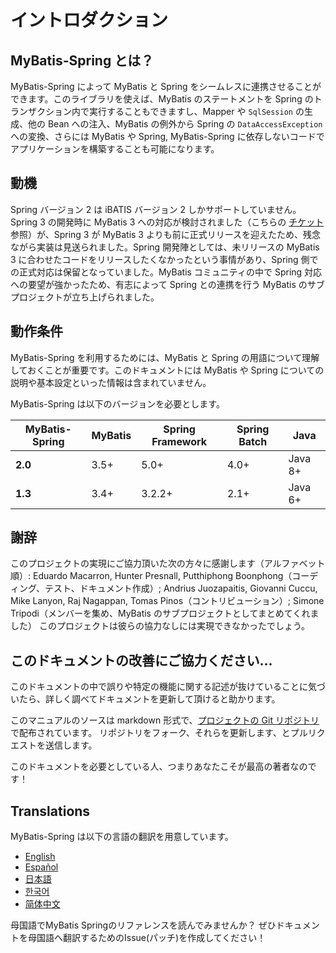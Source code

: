 <a name="イントロダクション"></a>
# イントロダクション

## MyBatis-Spring とは？

MyBatis-Spring によって MyBatis と Spring をシームレスに連携させることができます。このライブラリを使えば、MyBatis のステートメントを Spring のトランザクション内で実行することもできますし、Mapper や `SqlSession` の生成、他の Bean への注入、MyBatis の例外から Spring の `DataAccessException` への変換、さらには MyBatis や Spring, MyBatis-Spring に依存しないコードでアプリケーションを構築することも可能になります。

## 動機

Spring バージョン 2 は iBATIS バージョン 2 しかサポートしていません。Spring 3 の開発時に MyBatis 3 への対応が検討されました（こちらの [チケット](https://jira.springsource.org/browse/SPR-5991) 参照）が、Spring 3 が MyBatis 3 よりも前に正式リリースを迎えたため、残念ながら実装は見送られました。Spring 開発陣としては、未リリースの MyBatis 3 に合わせたコードをリリースしたくなかったという事情があり、Spring 側での正式対応は保留となっていました。MyBatis コミュニティの中で Spring 対応への要望が強かったため、有志によって Spring との連携を行う MyBatis のサブプロジェクトが立ち上げられました。

## 動作条件

MyBatis-Spring を利用するためには、MyBatis と Spring の用語について理解しておくことが重要です。このドキュメントには MyBatis や Spring についての説明や基本設定といった情報は含まれていません。

MyBatis-Spring は以下のバージョンを必要とします。

| MyBatis-Spring | MyBatis | Spring Framework | Spring Batch | Java |
| --- | --- | --- | --- | --- |
| **2.0** | 3.5+ | 5.0+ | 4.0+ | Java 8+ |
| **1.3** | 3.4+ | 3.2.2+ | 2.1+ | Java 6+ |

## 謝辞

このプロジェクトの実現にご協力頂いた次の方々に感謝します（アルファベット順）:
Eduardo Macarron, Hunter Presnall, Putthiphong Boonphong（コーディング、テスト、ドキュメント作成）;
Andrius Juozapaitis, Giovanni Cuccu, Mike Lanyon, Raj Nagappan, Tomas Pinos（コントリビューション）;
Simone Tripodi（メンバーを集め、MyBatis のサブプロジェクトとしてまとめてくれました）
このプロジェクトは彼らの協力なしには実現できなかったでしょう。

## このドキュメントの改善にご協力ください...

このドキュメントの中で誤りや特定の機能に関する記述が抜けていることに気づいたら、詳しく調べてドキュメントを更新して頂けると助かります。

このマニュアルのソースは markdown 形式で、[プロジェクトの Git リポジトリ](https://github.com/mybatis/spring/tree/master/src/site) で配布されています。
リポジトリをフォーク、それらを更新します、とプルリクエストを送信します。

このドキュメントを必要としている人、つまりあなたこそが最高の著者なのです！

## Translations

MyBatis-Spring は以下の言語の翻訳を用意しています。

<ul class="i18n">
  <li class="en"><a href="./../index.html">English</a></li>
  <li class="es"><a href="./../es/index.html">Español</a></li>
  <li class="ja"><a href="./getting-started.html">日本語</a></li>
  <li class="ko"><a href="./../ko/index.html">한국어</a></li>
  <li class="zh"><a href="./../zh/index.html">简体中文</a></li>
</ul>

母国語でMyBatis Springのリファレンスを読んでみませんか？ ぜひドキュメントを母国語へ翻訳するためのIssue(パッチ)を作成してください！
